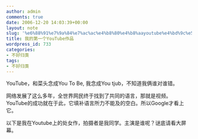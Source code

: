 ```yaml
---
author: admin
comments: true
date: 2006-12-20 14:03:39+00:00
layout: note
slug: '%e6%88%91%e7%9a%84%e7%ac%ac%e4%b8%80%e4%b8%aayoutube%e4%bd%9c%e5%93%81'
title: 我的第一个YouTube作品
wordpress_id: 733
categories:
- 不好归类
tags:
- 不好归类
---
```


YouTube，和菜头念成You To Be, 我念成You tjub，不知道我俩谁对谁错。

网络发展了这么多年，全世界网民终于找到了共同的语言，那就是视频。YouTube的成功就在于此，它填补语言所力不能及的空白。所以Google才看上它。

以下是我在Youtube上的处女作，拍摄者是我同学。主演是谁呢？谜底请看大屏幕。


